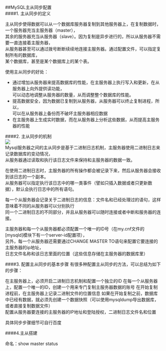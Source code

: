 ##MySQL主从同步配置   
####1. 主从同步的定义   

主从同步使得数据可以从一个数据库服务器复制到其他服务器上，在复制数据时，一个服务器充当主服务器（master），  
其余的服务器充当从服务器（slave）。因为复制是异步进行的，所以从服务器不需要一直连接着主服务器，  
从服务器甚至可以通过拨号断断续续地连接主服务器。通过配置文件，可以指定复制所有的数据库，  
某个数据库，甚至是某个数据库上的某个表。

使用主从同步的好处：

* 通过增加从服务器来提高数据库的性能，在主服务器上执行写入和更新，在从服务器上向外提供读功能，   
  可以动态地调整从服务器的数量，从而调整整个数据库的性能。
* 提高数据安全，因为数据已复制到从服务器，从服务器可以终止复制进程，所以，  
  可以在从服务器上备份而不破坏主服务器相应数据
* 在主服务器上生成实时数据，而在从服务器上分析这些数据，从而提高主服务器的性能   

####2. 主从同步的机制  
![](https://i.imgur.com/SRScvSu.png)  
Mysql服务器之间的主从同步是基于二进制日志机制，主服务器使用二进制日志来记录数据库的变动情况，  
从服务器通过读取和执行该日志文件来保持和主服务器的数据一致。

在使用二进制日志时，主服务器的所有操作都会被记录下来，然后从服务器会接收到该日志的一个副本。  
从服务器可以指定执行该日志中的哪一类事件（譬如只插入数据或者只更新数据），默认会执行日志中的所有语句。

每一个从服务器会记录关于二进制日志的信息：文件名和已经处理过的语句，这样意味着不同的从服务器可以分别执行  
同一个二进制日志的不同部分，并且从服务器可以随时连接或者中断和服务器的连接。

主服务器和每一个从服务器都必须配置一个唯一的ID号（在my.cnf文件的[mysqld]模块下有一个server-id配置项），  
另外，每一个从服务器还需要通过CHANGE MASTER TO语句来配置它要连接的主服务器的ip地址，  
日志文件名称和该日志里面的位置（这些信息存储在主服务器的数据库里）    

####3. 配置主从同步的基本步骤
有很多种配置主从同步的方法，可以总结为如下的步骤：

在主服务器上，必须开启二进制日志机制和配置一个独立的ID
在每一个从服务器上，配置一个唯一的ID，创建一个用来专门复制主服务器数据的账号
在开始复制进程前，在主服务器上记录二进制文件的位置信息
如果在开始复制之前，数据库中已经有数据，就必须先创建一个数据快照（可以使用mysqldump导出数据库，或者直接复制数据文件）   
配置从服务器要连接的主服务器的IP地址和登陆授权，二进制日志文件名和位置

具体同步步骤细节可自行百度  

####4.主从搭建  

命名：show master status
